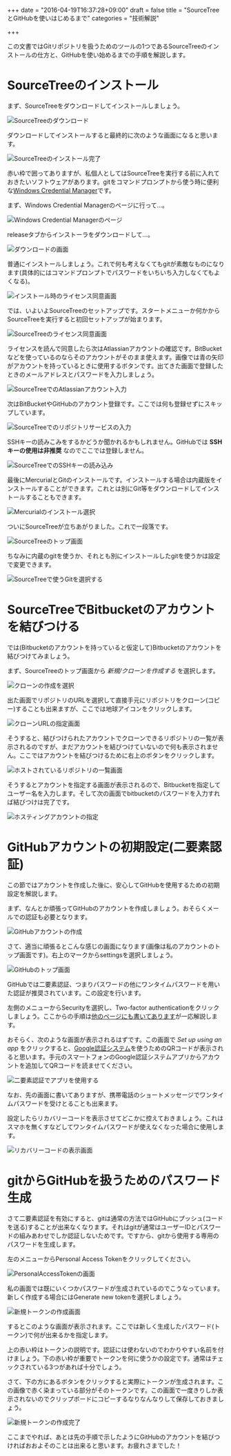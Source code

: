 +++
date = "2016-04-19T16:37:28+09:00"
draft = false
title = "SourceTreeとGitHubを使いはじめるまで"
categories = "技術解説"

+++

この文書ではGitリポジトリを扱うためのツールの1つであるSourceTreeのインストールの仕方と、GitHubを使い始めるまでの手順を解説します。

<!--more-->

# SourceTreeのインストール

まず、SourceTreeをダウンロードしてインストールしましょう。

![SourceTreeのダウンロード](/img/sourcetree_download.png)

ダウンロードしてインストールすると最終的に次のような画面になると思います。

![SourceTreeのインストール完了](/img/sourcetree_install_completed.png)

赤い枠で囲ってありますが、私個人としてはSourceTreeを実行する前に入れておきたいソフトウェアがあります。gitをコマンドプロンプトから使う時に便利な[Windows Credential Manager](https://github.com/Microsoft/Git-Credential-Manager-for-Windows)です。

まず、Windows Credential Managerのページに行って…。

![Windows Credential Managerのページ](/img/git_windows_credential_download_1.png)

releaseタブからインストーラをダウンロードして…。

![ダウンロードの画面](/img/git_windows_credential_download_2.png)

普通にインストールしましょう。これで何も考えなくてもgitが素敵なものになります(具体的にはコマンドプロンプトでパスワードをいちいち入力しなくてもよくなる)。

![インストール時のライセンス同意画面](/img/git_windows_credential_license.png)

では、いよいよSourceTreeのセットアップです。スタートメニューか何かからSourceTreeを実行すると初回セットアップが始まります。

![SourceTreeのライセンス同意画面](/img/sourcetree_initial_1.png)

ライセンスを読んで同意したら次はAtlassianアカウントの確認です。BitBucketなどを使っているのならそのアカウントがそのまま使えます。画像では青の矢印がアカウントを持っているときに使用するボタンです。出てきた画面で登録したときのメールアドレスとパスワードを入力しましょう。

![SourceTreeでのAtlassianアカウント入力](/img/sourcetree_initial_2.png)

次はBitBucketやGitHubのアカウント登録です。ここでは何も登録せずにスキップしています。

![SourceTreeでのリポジトリサービスの入力](/img/sourcetree_initial_3.png)

SSHキーの読みこみをするかどうか聞かれるかもしれません。GitHubでは **SSHキーの使用は非推奨** なのでここでは登録しません。

![SourceTreeでのSSHキーの読み込み](/img/sourcetree_initial_4.png)

最後にMercurialとGitのインストールです。インストールする場合は内蔵版をインストールすることができます。これとは別にGit等をダウンロードしてインストールすることもできます。

![Mercurialのインストール選択](/img/sourcetree_initial_5.png)

ついにSourceTreeが立ちあがりました。これで一段落です。

![SourceTreeのトップ画面](/img/sourcetree_top.png)

ちなみに内蔵のgitを使うか、それとも別にインストールしたgitを使うかは設定で変更できます。

![SourceTreeで使うGitを選択する](/img/sourcetree_option_git_select.png)

# SourceTreeでBitbucketのアカウントを結びつける

では(Bitbucketのアカウントを持っていると仮定して)Bitbucketのアカウントを結びつけてみましょう。

まず、SourceTreeのトップ画面から *新規/クローンを作成する* を選択します。

![クローンの作成を選択](/img/sourcetree_clone_top.png)

出た画面でリポジトリのURLを選択して直接手元にリポジトリをクローン(コピー)することも出来ますが、ここでは地球アイコンをクリックします。

![クローンURLの指定画面](/img/sourcetree_clone_select.png)

そうすると、結びつけられたアカウントでクローンできるリポジトリの一覧が表示されるのですが、まだアカウントを結びつけていないので何も表示されません。ここではアカウントを結びつけるために右上のボタンをクリックします。

![ホストされているリポジトリの一覧画面](/img/sourcetree_clone_repository.png)

そうするとアカウントを指定する画面が表示されるので、Bitbucketを指定してユーザー名を入力します。そして次の画面でbitbucketのパスワードを入力すれば結びつけは完了です。

![ホスティングアカウントの指定](/img/sourcetree_clone_account.png)

# GitHubアカウントの初期設定(二要素認証)

この節ではアカウントを作成した後に、安心してGitHubを使用するための初期設定を解説します。

まず、なんとか頑張ってGitHubのアカウントを作成しましょう。おそらくメールでの認証も必要となります。

![GitHubアカウントの作成](/img/github_create_account.png)

さて、適当に頑張るとこんな感じの画面になります(画像は私のアカウントのトップ画面です)。右上のマークからsettingsを選択しましょう。

![GitHubのトップ画面](/img/github_top.png)

GitHubでは二要素認証、つまりパスワードの他にワンタイムパスワードを用いた認証が推奨されています。この設定を行います。

左側のメニューからSecurityを選択し、Two-factor authenticationをクリックしましょう。ここからの手順は[他のページにも書いてあります](https://www.hde.co.jp/otp/ja/github.html)が一応解説します。

おそらく、次のような画面が表示されるはずです。この画面で *Set up using an app* をクリックすると、[Google認証システム](https://play.google.com/store/apps/details?id=com.google.android.apps.authenticator2&hl=ja)を使うためのQRコードが表示されると思います。手元のスマートフォンのGoogle認証システムアプリからアカウントを追加してQRコードを読ませてください。

![二要素認証でアプリを使用する](/img/github_twofactor_setting.png)

なお、先の画面に書いてありますが、携帯電話のショートメッセージでワンタイムパスワードを受けとることも出来ます。

設定したらリカバリーコードを表示させてどこかに控えておきましょう。これはスマホを無くすなどしてワンタイムパスワードが使えなくなった場合に使用します。

![リカバリーコードの表示画面](/img/github_twofactor_recovery_code.png)

# gitからGitHubを扱うためのパスワード生成

さて二要素認証を有効にすると、gitは通常の方法ではGitHubにプッシュ(コードを送る)することが出来なくなります。それはgitが通常はユーザーIDとパスワードの組みあわせでしか認証しないためです。ですから、gitから使用する専用のパスワードを生成します。

左のメニューからPersonal Access Tokenをクリックしてください。

![PersonalAccessTokenの画面](/img/github_token_generate.png)

私の画面では既にいくつかパスワードが生成されているのでこうなっています。新しく作成する場合にはGenerate new tokenを選択しましょう。

![新規トークンの作成画面](/img/github_token_new.png)

するとこのような画面が表示されます。ここでは新しく生成したパスワード(トークン)で何が出来るかを指定します。

上の赤い枠はトークンの説明です。認証には使わないのでわかりやすい名前を付けましょう。下の赤い枠が重要でトークンを何に使うかの設定です。通常はチェックされている3つがあれば十分でしょう。

さて、下の方にあるボタンをクリックすると実際にトークンが生成されます。この画像で赤く染まっている部分がそのトークンです。この画面で一度きりしか表示されないのでクリップボードにコピーするなりなんなりして保存しておきましょう。

![新規トークンの作成完了](/img/github_token_complete.png)

ここまでやれば、あとは先の手順で示したようにGitHubのアカウントを結びつければおおよそのことは出来ると思います。お疲れさまでした！
